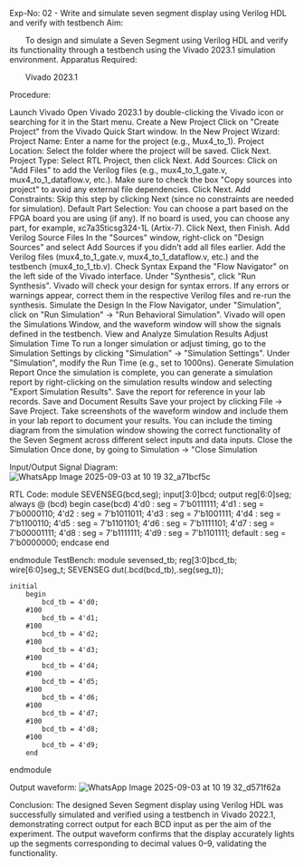 Exp-No: 02 - Write and simulate seven segment display using Verilog HDL and verify with testbench
Aim:

  To design and simulate a Seven Segment using Verilog HDL and verify its functionality through a testbench using the Vivado 2023.1 simulation environment.
Apparatus Required:

  Vivado 2023.1

Procedure:


Launch Vivado Open Vivado 2023.1 by double-clicking the Vivado icon or searching for it in the Start menu.
Create a New Project Click on "Create Project" from the Vivado Quick Start window. In the New Project Wizard: Project Name: Enter a name for the project (e.g., Mux4_to_1). Project Location: Select the folder where the project will be saved. Click Next. Project Type: Select RTL Project, then click Next. Add Sources: Click on "Add Files" to add the Verilog files (e.g., mux4_to_1_gate.v, mux4_to_1_dataflow.v, etc.). Make sure to check the box "Copy sources into project" to avoid any external file dependencies. Click Next. Add Constraints: Skip this step by clicking Next (since no constraints are needed for simulation). Default Part Selection: You can choose a part based on the FPGA board you are using (if any). If no board is used, you can choose any part, for example, xc7a35ticsg324-1L (Artix-7). Click Next, then Finish.
Add Verilog Source Files In the "Sources" window, right-click on "Design Sources" and select Add Sources if you didn't add all files earlier. Add the Verilog files (mux4_to_1_gate.v, mux4_to_1_dataflow.v, etc.) and the testbench (mux4_to_1_tb.v).
Check Syntax Expand the "Flow Navigator" on the left side of the Vivado interface. Under "Synthesis", click "Run Synthesis". Vivado will check your design for syntax errors. If any errors or warnings appear, correct them in the respective Verilog files and re-run the synthesis.
Simulate the Design In the Flow Navigator, under "Simulation", click on "Run Simulation" → "Run Behavioral Simulation". Vivado will open the Simulations Window, and the waveform window will show the signals defined in the testbench.
View and Analyze Simulation Results 
Adjust Simulation Time To run a longer simulation or adjust timing, go to the Simulation Settings by clicking "Simulation" → "Simulation Settings". Under "Simulation", modify the Run Time (e.g., set to 1000ns).
Generate Simulation Report Once the simulation is complete, you can generate a simulation report by right-clicking on the simulation results window and selecting "Export Simulation Results". Save the report for reference in your lab records.
Save and Document Results Save your project by clicking File → Save Project. Take screenshots of the waveform window and include them in your lab report to document your results. You can include the timing diagram from the simulation window showing the correct functionality of the Seven Segment across different select inputs and data inputs.
Close the Simulation Once done, by going to Simulation → "Close Simulation

Input/Output Signal Diagram:
![WhatsApp Image 2025-09-03 at 10 19 32_a71bcf5c](https://github.com/user-attachments/assets/e7bfd72d-f0e3-4bdf-abed-3e70d5aec868)

RTL Code:
module SEVENSEG(bcd,seg);
    input[3:0]bcd;
    output reg[6:0]seg;
    always @ (bcd)
    begin
        case(bcd)
        4'd0 : seg = 7'b0111111;
        4'd1 : seg = 7'b0000110;
        4'd2 : seg = 7'b1011011;
        4'd3 : seg = 7'b1001111;
        4'd4 : seg = 7'b1100110;
        4'd5 : seg = 7'b1101101;
        4'd6 : seg = 7'b1111101;
        4'd7 : seg = 7'b00001111;
        4'd8 : seg = 7'b1111111;
        4'd9 : seg = 7'b1101111;
        default : seg = 7'b0000000;
        endcase
     end
        
        
    

endmodule
TestBench:
module sevensed_tb;
    reg[3:0]bcd_tb;
    wire[6:0]seg_t;
    SEVENSEG dut(.bcd(bcd_tb),.seg(seg_t));
    
    initial
        begin
            bcd_tb = 4'd0;
        #100
            bcd_tb = 4'd1;
        #100
            bcd_tb = 4'd2;
        #100
            bcd_tb = 4'd3;
        #100
            bcd_tb = 4'd4;
        #100
            bcd_tb = 4'd5;
        #100
            bcd_tb = 4'd6;
        #100
            bcd_tb = 4'd7;
        #100
            bcd_tb = 4'd8;
        #100
            bcd_tb = 4'd9;
        end        
endmodule

Output waveform:
![WhatsApp Image 2025-09-03 at 10 19 32_d571f62a](https://github.com/user-attachments/assets/b3c2d5dd-d055-4b6c-8228-69f4b3d14edc)

Conclusion:
The designed Seven Segment display using Verilog HDL was successfully simulated and verified using a testbench in Vivado 2022.1, demonstrating correct output for each BCD input as per the aim of the experiment. The output waveform confirms that the display accurately lights up the segments corresponding to decimal values 0–9, validating the functionality.
